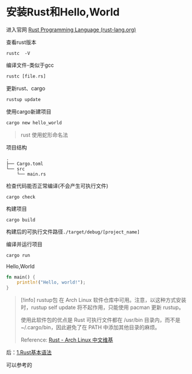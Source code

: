 # 安装Rust和Hello,World

进入官网
[Rust Programming Language (rust-lang.org)](https://www.rust-lang.org/)

查看rust版本
```shell
rustc  -V
```

编译文件-类似于gcc
```rust
rustc [file.rs]
```

更新rust、cargo
```rust
rustup update
```

使用cargo新建项目

```bash
cargo new hello_world
```

>rust 使用蛇形命名法

项目结构
```
.
├── Cargo.toml
└── src
    └── main.rs
```

检查代码能否正常编译(不会产生可执行文件)
```shell
cargo check
```

构建项目

```shell
cargo build
```
构建后的可执行文件路径`./target/debug/[project_name]`


编译并运行项目

```shell
cargo run
```

Hello,World

```rust
fn main() {
    println!("Hello, world!");
}
```


>[!info]
>rustup包 在 Arch Linux 软件仓库中可用。注意，以这种方式安装时，rustup self update 将不起作用，只能使用 pacman 更新 rustup。
>
>使用此软件包的优点是 Rust 可执行文件都在 /usr/bin 目录内，而不是 ~/.cargo/bin，因此避免了在 PATH 中添加其他目录的麻烦。
>
>Reference: [Rust - Arch Linux 中文维基](https://wiki.archlinuxcn.org/wiki/Rust#%E7%9B%B4%E6%8E%A5%E5%AE%89%E8%A3%85)


后：[1.Rust基本语法](1.Rust基本语法.md)


可以参考的